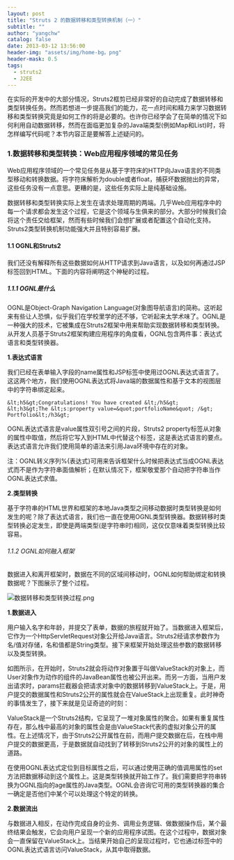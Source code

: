 ```yaml
---
layout: post
title: "Struts 2 的数据转移和类型转换机制（一）"
subtitle: ""
author: "yangchw"
catalog: false
date: 2013-03-12 13:56:00
header-img: "assets/img/home-bg。png"
header-mask: 0.5
tags:
  - struts2
  - J2EE
---
```


在实际的开发中的大部分情况，Struts2框剪已经非常好的自动完成了数据转移和类型转换任务。然而若想进一步提高我们的能力，花一点时间和精力来学习数据转移和类型转换究竟是如何工作的将是必要的。也许你已经学会了在简单的情况下如何利用自动数据转移，然而在面临更加复杂的Java端类型(例如Map和List)时，将怎样编写代码呢？本节内容正是要解答上述疑问的。

### 1.数据转移和类型转换：Web应用程序领域的常见任务

Web应用程序领域的一个常见任务是从基于字符床的HTTP向Java语言的不同类型移动和转换数据。将字符床解析为double或者float，捕获坏数据抛出的异常，这些任务没有一点意思。更糟的是，这些任务实际上是纯基础设施。

数据转移和类型转换实际上发生在请求处理周期的两端。几乎Web应用程序中的每一个请求都会发生这个过程，它是这个领域与生俱来的部分。大部分时候我们会将这个责任交给框架，然而有些时候我们会想扩展或者配置这个自动化支持。Struts2类型转换机制功能强大并且特别容易扩展。

#### 1.1 OGNL和Struts2

我们还没有解释所有这些数据如何从HTTP请求到Java语言，以及如何再通过JSP标签回到HTML。下面的内容将阐明这个神秘的过程。

##### 1.1.1 OGNL是什么

OGNL是Object-Graph Navigation Language(对象图导航语言)的简称。这听起来有些让人恐惧，似乎我们在学校里学的还不够，它听起来太学术味了。OGNL是一种强大的技术，它被集成在Struts2框架中用来帮助实现数据转移和类型转换。从开发人员基于Struts2框架构建应用程序的角度看，OGNL包含两件事：表达式语言和类型转换器。

**1.表达式语言**

我们已经在表单输入字段的name属性和JSP标签中使用过OGNL表达式语言了。这这两个地方，我们使用OGNL表达式将Java端的数据属性和基于文本的视图层中的字符串绑定起来。

    &lt;h5&gt;Congratulations! You have created &lt;/h5&gt;
    &lt;h3&gt;The &lt;s:property value=&quot;portfolioName&quot; /&gt; Portfolio&lt;/h3&gt;

OGNL表达式语言是value属性双引号之间的片段，Struts2 property标签从对象的属性中取值，然后将它写入到HTML中代替这个标签，这是表达式语言的要点。表达式语言允许我们使用简单的语法来引用Java环境中存在的对象。

注：OGNL转义序列%{表达式}可用来告诉框架什么时候把表达式当成OGNL表达式而不是作为字符串面值解析；在默认情况下，框架敬爱那个自动把字符串当作OGNL表达式求值。

**2.类型转换**

基于字符串的HTML世界和框架的本地Java类型之间移动数据时类型转换是如何发生的呢？除了表达式语言，我们也一直在使用OGNL类型转换器。数据转移时类型转换必定发生，即使是两端类型(是字符串时)相同，这仅仅意味着类型转换比较容易。

###### 1.1.2 OGNL如何融入框架

数据进入和离开框架时，数据在不同的区域间移动时，OGNL如何帮助绑定和转换数据呢？下图展示了整个过程。

![数据转移和类型转换过程.png](http://moodpo.com/usr/uploads/2014/01/1445436286.png "数据转移和类型转换过程.png")

**1.数据进入**

用户输入名字和年龄，并提交了表单，数据的旅程就开始了。当数据进入框架后，它作为一个HttpServletRequest对象公开给Java语言。Struts2经请求参数作为名/值对存储，名和值都是String类型。接下来框架开始处理这些参数的数据转移以及类型转换。

如图所示，在开始时，Struts2就会将动作对象置于叫做ValueStack的对象上，而User对象作为动作的组件的JavaBean属性也被公开出来。而另一方面，当用户发出请求时，params拦截器会把请求对象中的数据转移到ValueStack上。于是，用户提交的数据属性和Struts2公开的属性就会在ValueStack上出现重复。此时神奇的事情发生了，接下来就是见证奇迹的时刻：

ValueStack是一个Struts2结构，它呈现了一堆对象属性的聚合。如果有重复属性存在，那么栈中最高的对象的属性会是由ValueStack代表的虚拟对象公开的属性。在上述情况下，由于Struts2公开属性在前，而用户提交数据在后，在栈中用户提交的数据更高，于是数据就自动找到了转移到Struts2公开的对象的属性上的道路。

在使用OGNL表达式定位到目标属性之后，可以通过使用正确的值调用属性的set方法把数据移动到这个属性上。这是类型转换就开始工作了。我们需要把字符串转换为OGNL指向的age属性的Java类型。OGNL会咨询它可用的类型转换器的集合一确定是否他们中某个可以处理这个特定的转换。

**2.数据流出**

与数据进入相反，在动作完成自身的业务、调用业务逻辑、做数据操作后，某个最终结果会触发，它会向用户呈现一个新的应用程序试图。在这个过程中，数据对象会一直保留在ValueStack上。当结果开始自己的呈现过程时，它也通过标签中的OGNL表达式语言访问ValueStack，从其中取得数据。